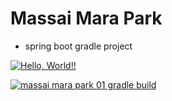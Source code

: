 # Massai Mara Park

+ spring boot gradle project

[![Hello, World!!](https://github.com/HanWool-Jeong/massai_mara_park01/actions/workflows/01helloworld.yaml/badge.svg)](https://github.com/HanWool-Jeong/massai_mara_park01/actions/workflows/01helloworld.yaml)

[![massai mara park 01 gradle build](https://github.com/HanWool-Jeong/massai_mara_park01/actions/workflows/02mmpark01_gradle.build.yaml/badge.svg)](https://github.com/HanWool-Jeong/massai_mara_park01/actions/workflows/02mmpark01_gradle.build.yaml)